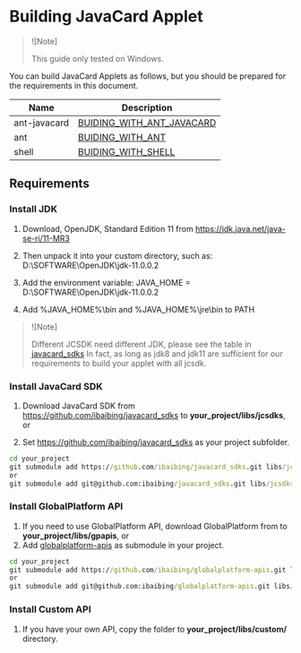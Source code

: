 # Building JavaCard Applet
>![Note] 
>
>This guide only tested on Windows.

You can build JavaCard Applets as follows, but you should be prepared for the requirements in this document.

| Name         | Description                                               |
| ------------ | --------------------------------------------------------- |
| ant-javacard | [BUIDING_WITH_ANT_JAVACARD](BUIDING_WITH_ANT_JAVACARD.md) |
| ant          | [BUIDING_WITH_ANT](BUIDING_WITH_ANT.md)                   |
| shell        | [BUIDING_WITH_SHELL](BUIDING_WITH_SHELL.md)               |

## Requirements

### Install JDK

1. Download, OpenJDK, Standard Edition 11 from https://jdk.java.net/java-se-ri/11-MR3

2. Then unpack it into your custom directory, such as: D:\SOFTWARE\OpenJDK\jdk-11.0.0.2

3. Add the environment variable: JAVA_HOME = D:\SOFTWARE\OpenJDK\jdk-11.0.0.2

4. Add %JAVA_HOME%\bin and %JAVA_HOME%\jre\bin to PATH

>![Note]
>
>Different JCSDK need different JDK, please see the table in [javacard_sdks](https://github.com/ibaibing/javacard_sdks/blob/master/README.FORK.md)
>In fact, as long as jdk8 and jdk11 are sufficient for our requirements to build your applet with all jcsdk.

### Install JavaCard SDK

1. Download JavaCard SDK from https://github.com/ibaibing/javacard_sdks to **your_project/libs/jcsdks**, or

2. Set https://github.com/ibaibing/javacard_sdks as your project subfolder.
```bat
cd your_project
git submodule add https://github.com/ibaibing/javacard_sdks.git libs/jcsdks
or
git submodule add git@github.com:ibaibing/javacard_sdks.git libs/jcsdks

```
### Install GlobalPlatform API

1. If you need to use GlobalPlatform API, download GlobalPlatform from to **your_project/libs/gpapis**, or 
1. Add [globalplatform-apis](https://github.com/ibaibing/globalplatform-apis.git) as  submodule in your project.
```bat
cd your_project
git submodule add https://github.com/ibaibing/globalplatform-apis.git libs/gpapis
or
git submodule add git@github.com:ibaibing/globalplatform-apis.git libs/gpapis
```

### Install Custom API

1. If you have your own API, copy the folder to **your_project/libs/custom/** directory.
